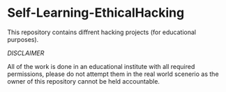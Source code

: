 # Self-Learning-EthicalHacking
This repository contains diffrent hacking projects (for educational purposes).


*DISCLAIMER*

All of the work is done in an educational institute with all required permissions, please do not attempt them in the real world scenerio as 
the owner of this repository cannot be held accountable.
